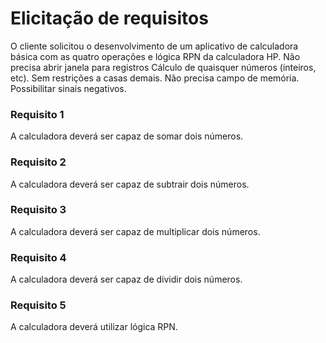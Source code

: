 # Elicitação de requisitos


O cliente solicitou o desenvolvimento de um aplicativo de calculadora básica com as quatro operações e lógica RPN da calculadora HP.
Não precisa abrir janela para registros
Cálculo de quaisquer números (inteiros, etc).
Sem restrições a casas demais.
Não precisa campo de memória.
Possibilitar sinais negativos.

<!-- (YAGNI - You Ain´t Gonna Need It) -->

### Requisito 1

A calculadora deverá ser capaz de somar dois números.

### Requisito 2

A calculadora deverá ser capaz de subtrair dois números.

### Requisito 3

A calculadora deverá ser capaz de multiplicar dois números.

### Requisito 4

A calculadora deverá ser capaz de dividir dois números.

### Requisito 5

A calculadora deverá utilizar lógica RPN.
